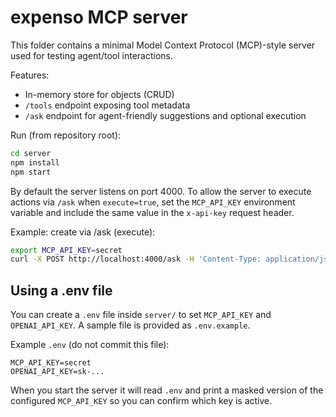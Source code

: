 # expenso MCP server

This folder contains a minimal Model Context Protocol (MCP)-style server used for testing agent/tool interactions.

Features:
- In-memory store for objects (CRUD)
- `/tools` endpoint exposing tool metadata
- `/ask` endpoint for agent-friendly suggestions and optional execution

Run (from repository root):

```bash
cd server
npm install
npm start
```

By default the server listens on port 4000. To allow the server to execute actions via `/ask` when `execute=true`, set the `MCP_API_KEY` environment variable and include the same value in the `x-api-key` request header.

Example: create via /ask (execute):

```bash
export MCP_API_KEY=secret
curl -X POST http://localhost:4000/ask -H 'Content-Type: application/json' -H 'x-api-key: secret' -d '{"prompt":"create a note","execute":true, "params": {"type":"note","attributes":{"text":"hello"}}}'
```

Using a .env file
------------------

You can create a `.env` file inside `server/` to set `MCP_API_KEY` and `OPENAI_API_KEY`. A sample file is provided as `.env.example`.

Example `.env` (do not commit this file):

```
MCP_API_KEY=secret
OPENAI_API_KEY=sk-...
```

When you start the server it will read `.env` and print a masked version of the configured `MCP_API_KEY` so you can confirm which key is active.
